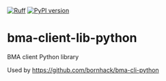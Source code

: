 [![Ruff](https://img.shields.io/endpoint?url=https://raw.githubusercontent.com/astral-sh/ruff/main/assets/badge/v2.json)](https://github.com/astral-sh/ruff)
[![PyPI version](https://badge.fury.io/py/bma-client-lib.svg)](https://pypi.org/project/bma-client-lib/)


# bma-client-lib-python
BMA client Python library 

Used by https://github.com/bornhack/bma-cli-python
